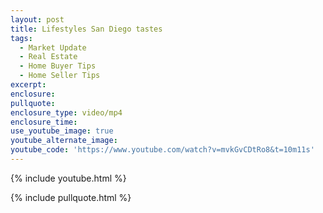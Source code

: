 ```yaml
---
layout: post
title: Lifestyles San Diego tastes
tags:
  - Market Update
  - Real Estate
  - Home Buyer Tips
  - Home Seller Tips
excerpt:
enclosure:
pullquote:
enclosure_type: video/mp4
enclosure_time:
use_youtube_image: true
youtube_alternate_image:
youtube_code: 'https://www.youtube.com/watch?v=mvkGvCDtRo8&t=10m11s'
---
```



{% include youtube.html %}

{% include pullquote.html %}